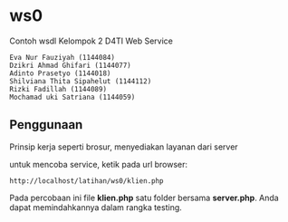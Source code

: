 # ws0
Contoh wsdl
Kelompok 2 D4TI Web Service
```
Eva Nur Fauziyah (1144084)
Dzikri Ahmad Ghifari (1144077)
Adinto Prasetyo (1144018)
Shilviana Thita Sipahelut (1144112)
Rizki Fadillah (1144089)
Mochamad uki Satriana (1144059)
```
## Penggunaan
Prinsip kerja seperti brosur, menyediakan layanan dari server

untuk mencoba service, ketik pada url browser:

`http://localhost/latihan/ws0/klien.php`

Pada percobaan ini file **klien.php** satu folder bersama **server.php**. Anda dapat memindahkannya dalam rangka testing.
